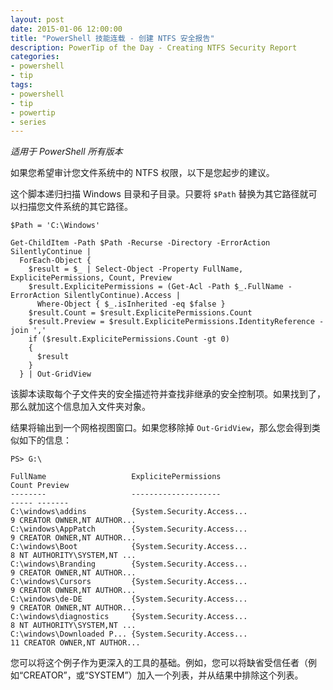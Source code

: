 ```yaml
---
layout: post
date: 2015-01-06 12:00:00
title: "PowerShell 技能连载 - 创建 NTFS 安全报告"
description: PowerTip of the Day - Creating NTFS Security Report
categories:
- powershell
- tip
tags:
- powershell
- tip
- powertip
- series
---
```

_适用于 PowerShell 所有版本_

如果您希望审计您文件系统中的 NTFS 权限，以下是您起步的建议。

这个脚本递归扫描 Windows 目录和子目录。只要将 `$Path` 替换为其它路径就可以扫描您文件系统的其它路径。

    $Path = 'C:\Windows'
    
    Get-ChildItem -Path $Path -Recurse -Directory -ErrorAction SilentlyContinue |
      ForEach-Object {
        $result = $_ | Select-Object -Property FullName, ExplicitePermissions, Count, Preview
        $result.ExplicitePermissions = (Get-Acl -Path $_.FullName -ErrorAction SilentlyContinue).Access | 
          Where-Object { $_.isInherited -eq $false }
        $result.Count = $result.ExplicitePermissions.Count
        $result.Preview = $result.ExplicitePermissions.IdentityReference -join ','
        if ($result.ExplicitePermissions.Count -gt 0)
        {
          $result
        }
      } | Out-GridView

该脚本读取每个子文件夹的安全描述符并查找非继承的安全控制项。如果找到了，那么就加这个信息加入文件夹对象。

结果将输出到一个网格视图窗口。如果您移除掉 `Out-GridView`，那么您会得到类似如下的信息：

    PS> G:\
    
    FullName                   ExplicitePermissions                          Count Preview                   
    --------                   --------------------                          ----- -------                   
    C:\windows\addins          {System.Security.Access...                        9 CREATOR OWNER,NT AUTHOR...
    C:\windows\AppPatch        {System.Security.Access...                        9 CREATOR OWNER,NT AUTHOR...
    C:\windows\Boot            {System.Security.Access...                        8 NT AUTHORITY\SYSTEM,NT ...
    C:\windows\Branding        {System.Security.Access...                        9 CREATOR OWNER,NT AUTHOR...
    C:\windows\Cursors         {System.Security.Access...                        9 CREATOR OWNER,NT AUTHOR...
    C:\windows\de-DE           {System.Security.Access...                        9 CREATOR OWNER,NT AUTHOR...
    C:\windows\diagnostics     {System.Security.Access...                        8 NT AUTHORITY\SYSTEM,NT ...
    C:\windows\Downloaded P... {System.Security.Access...                       11 CREATOR OWNER,NT AUTHOR...

您可以将这个例子作为更深入的工具的基础。例如，您可以将缺省受信任者（例如“CREATOR”，或“SYSTEM”）加入一个列表，并从结果中排除这个列表。

<!--本文国际来源：[Creating NTFS Security Report](http://community.idera.com/powershell/powertips/b/tips/posts/creating-ntfs-security-report)-->
